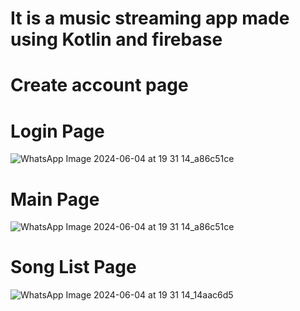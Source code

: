 # It is a music streaming app made using Kotlin and firebase

# Create account page

# Login Page
![WhatsApp Image 2024-06-04 at 19 31 14_a86c51ce](https://github.com/Abhay2004Kumar/Music_Streamer_App/assets/119209682/c0bda431-facd-4629-9840-bda8f8ebfa65)

# Main Page
![WhatsApp Image 2024-06-04 at 19 31 14_a86c51ce](https://github.com/Abhay2004Kumar/Music_Streamer_App/assets/119209682/ec47d812-2416-4f6b-a2ec-42f4e6c8ec86)

# Song List Page
 ![WhatsApp Image 2024-06-04 at 19 31 14_14aac6d5](https://github.com/Abhay2004Kumar/Music_Streamer_App/assets/119209682/c30d5a3f-3fbd-4f0f-aeaf-954e31577779)
